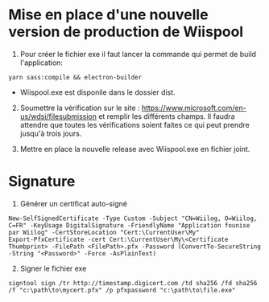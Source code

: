 # Mise en place d'une nouvelle version de production de Wiispool
1. Pour créer le fichier exe il faut lancer la commande qui permet de build l'application: 
  ```
  yarn sass:compile && electron-builder
  ```
  - Wiispool.exe est disponile dans le dossier dist.

2. Soumettre la vérification sur le site : https://www.microsoft.com/en-us/wdsi/filesubmission et remplir les différents champs. Il faudra attendre que toutes les vérifications soient faites ce qui peut prendre jusqu'à trois jours.

3. Mettre en place la nouvelle release avec Wiispool.exe en fichier joint.


# Signature
1. Générer un certificat auto-signé
```shell
New-SelfSignedCertificate -Type Custom -Subject "CN=Wiilog, O=Wiilog, C=FR" -KeyUsage DigitalSignature -FriendlyName "Application founise par Wiilog" -CertStoreLocation "Cert:\CurrentUser\My"
Export-PfxCertificate -cert Cert:\CurrentUser\My\<Certificate Thumbprint> -FilePath <FilePath>.pfx -Password (ConvertTo-SecureString -String "<Password>" -Force -AsPlainText)
```

2. Signer le fichier exe
```shell
signtool sign /tr http://timestamp.digicert.com /td sha256 /fd sha256 /f "c:\path\to\mycert.pfx" /p pfxpassword "c:\path\to\file.exe"
```
